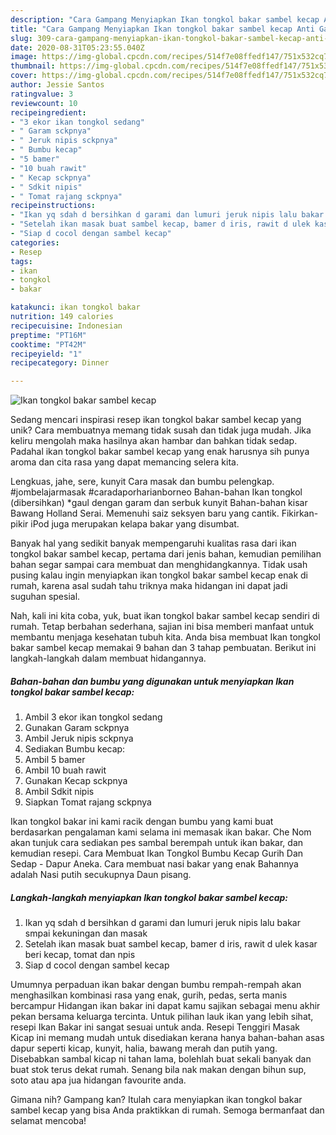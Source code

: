 ```yaml
---
description: "Cara Gampang Menyiapkan Ikan tongkol bakar sambel kecap Anti Gagal"
title: "Cara Gampang Menyiapkan Ikan tongkol bakar sambel kecap Anti Gagal"
slug: 309-cara-gampang-menyiapkan-ikan-tongkol-bakar-sambel-kecap-anti-gagal
date: 2020-08-31T05:23:55.040Z
image: https://img-global.cpcdn.com/recipes/514f7e08ffedf147/751x532cq70/ikan-tongkol-bakar-sambel-kecap-foto-resep-utama.jpg
thumbnail: https://img-global.cpcdn.com/recipes/514f7e08ffedf147/751x532cq70/ikan-tongkol-bakar-sambel-kecap-foto-resep-utama.jpg
cover: https://img-global.cpcdn.com/recipes/514f7e08ffedf147/751x532cq70/ikan-tongkol-bakar-sambel-kecap-foto-resep-utama.jpg
author: Jessie Santos
ratingvalue: 3
reviewcount: 10
recipeingredient:
- "3 ekor ikan tongkol sedang"
- " Garam sckpnya"
- " Jeruk nipis sckpnya"
- " Bumbu kecap"
- "5 bamer"
- "10 buah rawit"
- " Kecap sckpnya"
- " Sdkit nipis"
- " Tomat rajang sckpnya"
recipeinstructions:
- "Ikan yq sdah d bersihkan d garami dan lumuri jeruk nipis lalu bakar smpai kekuningan dan masak"
- "Setelah ikan masak buat sambel kecap, bamer d iris, rawit d ulek kasar beri kecap, tomat dan npis"
- "Siap d cocol dengan sambel kecap"
categories:
- Resep
tags:
- ikan
- tongkol
- bakar

katakunci: ikan tongkol bakar 
nutrition: 149 calories
recipecuisine: Indonesian
preptime: "PT16M"
cooktime: "PT42M"
recipeyield: "1"
recipecategory: Dinner

---
```



![Ikan tongkol bakar sambel kecap](https://img-global.cpcdn.com/recipes/514f7e08ffedf147/751x532cq70/ikan-tongkol-bakar-sambel-kecap-foto-resep-utama.jpg)

Sedang mencari inspirasi resep ikan tongkol bakar sambel kecap yang unik? Cara membuatnya memang tidak susah dan tidak juga mudah. Jika keliru mengolah maka hasilnya akan hambar dan bahkan tidak sedap. Padahal ikan tongkol bakar sambel kecap yang enak harusnya sih punya aroma dan cita rasa yang dapat memancing selera kita.

Lengkuas, jahe, sere, kunyit Cara masak dan bumbu pelengkap. #jombelajarmasak #caradaporharianborneo Bahan-bahan Ikan tongkol (dibersihkan) *gaul dengan garam dan serbuk kunyit Bahan-bahan kisar Bawang Holland Serai. Memenuhi saiz seksyen baru yang cantik. Fikirkan-pikir iPod juga merupakan kelapa bakar yang disumbat.

Banyak hal yang sedikit banyak mempengaruhi kualitas rasa dari ikan tongkol bakar sambel kecap, pertama dari jenis bahan, kemudian pemilihan bahan segar sampai cara membuat dan menghidangkannya. Tidak usah pusing kalau ingin menyiapkan ikan tongkol bakar sambel kecap enak di rumah, karena asal sudah tahu triknya maka hidangan ini dapat jadi suguhan spesial.


Nah, kali ini kita coba, yuk, buat ikan tongkol bakar sambel kecap sendiri di rumah. Tetap berbahan sederhana, sajian ini bisa memberi manfaat untuk membantu menjaga kesehatan tubuh kita. Anda bisa membuat Ikan tongkol bakar sambel kecap memakai 9 bahan dan 3 tahap pembuatan. Berikut ini langkah-langkah dalam membuat hidangannya.

<!--inarticleads1-->

##### Bahan-bahan dan bumbu yang digunakan untuk menyiapkan Ikan tongkol bakar sambel kecap:

1. Ambil 3 ekor ikan tongkol sedang
1. Gunakan  Garam sckpnya
1. Ambil  Jeruk nipis sckpnya
1. Sediakan  Bumbu kecap:
1. Ambil 5 bamer
1. Ambil 10 buah rawit
1. Gunakan  Kecap sckpnya
1. Ambil  Sdkit nipis
1. Siapkan  Tomat rajang sckpnya


Ikan tongkol bakar ini kami racik dengan bumbu yang kami buat berdasarkan pengalaman kami selama ini memasak ikan bakar. Che Nom akan tunjuk cara sediakan pes sambal berempah untuk ikan bakar, dan kemudian resepi. Cara Membuat Ikan Tongkol Bumbu Kecap Gurih Dan Sedap - Dapur Aneka. Cara membuat nasi bakar yang enak Bahannya adalah Nasi putih secukupnya Daun pisang. 

<!--inarticleads2-->

##### Langkah-langkah menyiapkan Ikan tongkol bakar sambel kecap:

1. Ikan yq sdah d bersihkan d garami dan lumuri jeruk nipis lalu bakar smpai kekuningan dan masak
1. Setelah ikan masak buat sambel kecap, bamer d iris, rawit d ulek kasar beri kecap, tomat dan npis
1. Siap d cocol dengan sambel kecap


Umumnya perpaduan ikan bakar dengan bumbu rempah-rempah akan menghasilkan kombinasi rasa yang enak, gurih, pedas, serta manis bercampur Hidangan ikan bakar ini dapat kamu sajikan sebagai menu akhir pekan bersama keluarga tercinta. Untuk pilihan lauk ikan yang lebih sihat, resepi Ikan Bakar ini sangat sesuai untuk anda. Resepi Tenggiri Masak Kicap ini memang mudah untuk disediakan kerana hanya bahan-bahan asas dapur seperti kicap, kunyit, halia, bawang merah dan putih yang. Disebabkan sambal kicap ni tahan lama, bolehlah buat sekali banyak dan buat stok terus dekat rumah. Senang bila nak makan dengan bihun sup, soto atau apa jua hidangan favourite anda. 

Gimana nih? Gampang kan? Itulah cara menyiapkan ikan tongkol bakar sambel kecap yang bisa Anda praktikkan di rumah. Semoga bermanfaat dan selamat mencoba!

